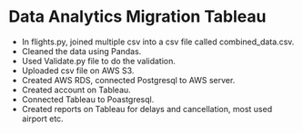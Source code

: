 # Data Analytics Migration Tableau
- In flights.py, joined multiple csv into a csv file called combined_data.csv.
- Cleaned the data using Pandas.
- Used Validate.py file to do the validation.
- Uploaded csv file on AWS S3.
- Created AWS RDS, connected Postgresql to AWS server.
- Created account on Tableau.
- Connected Tableau to Poastgresql.
- Created reports on Tableau for delays and cancellation, most used airport etc.
